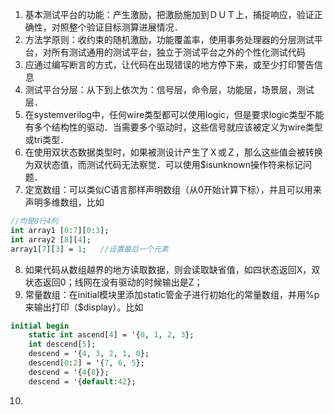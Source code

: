 1. 基本测试平台的功能：产生激励，把激励施加到ＤＵＴ上，捕捉响应，验证正确性，对照整个验证目标测算进展情况．
2. 方法学原则：收约束的随机激励，功能覆盖率，使用事务处理器的分层测试平台，对所有测试通用的测试平台，独立于测试平台之外的个性化测试代码
3. 应通过编写断言的方式，让代码在出现错误的地方停下来，或至少打印警告信息
4. 测试平台分层：从下到上依次为：信号层，命令层，功能层，场景层，测试层．
5. 在systemverilog中，任何wire类型都可以使用logic，但是要求logic类型不能有多个结构性的驱动．当需要多个驱动时，这些信号就应该被定义为wire类型或tri类型．
6. 在使用双状态数据类型时，如果被测设计产生了Ｘ或Ｚ，那么这些值会被转换为双状态值，而测试代码无法察觉．可以使用$isunknown操作符来标记问题．
7. 定宽数组：可以类似C语言那样声明数组（从0开始计算下标），并且可以用来声明多维数组，比如
```systemverilog
//均是8行4列
int array1 [0:7][0:3];
int array2 [8][4];
array1[7][3] = 1;   //设置最后一个元素
```
8. 如果代码从数组越界的地方读取数据，则会读取缺省值，如四状态返回X，双状态返回0；线网在没有驱动的时候输出是Z；
9. 常量数组：在initial模块里添加static管金子进行初始化的常量数组，并用%p来输出打印（$display）。比如
```systemverilog
initial begin
    static int ascend[4] = '{0, 1, 2, 3};
    int descend[5];
    descend = '{4, 3, 2, 1, 0};
    descend[0:2] = '{7, 6, 5};
    descend = '{4{8}};
    descend = '{default:42};
```
10. 